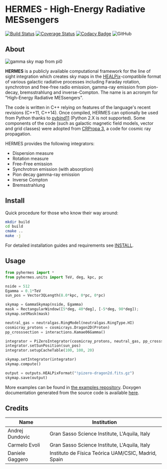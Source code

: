 # HERMES - High-Energy Radiative MESsengers

[![Build Status](https://travis-ci.org/cosmicrays/hermes.svg?branch=master)](https://travis-ci.org/cosmicrays/hermes)
[![Coverage Status](https://coveralls.io/repos/github/cosmicrays/hermes/badge.svg?branch=master)](https://coveralls.io/github/cosmicrays/hermes?branch=master)
[![Codacy Badge](https://api.codacy.com/project/badge/Grade/36b17ce072d6430aad28e457a5fa76d3)](https://app.codacy.com/gh/cosmicrays/hermes?utm_source=github.com&utm_medium=referral&utm_content=cosmicrays/hermes&utm_campaign=Badge_Grade_Dashboard)
![GitHub](https://img.shields.io/github/license/cosmicrays/hermes)

## About

![gamma sky map from pi0](https://github.com/cosmicrays/hermes/raw/master/doc/hermes-pizero-example.png)

**HERMES** is a publicly available computational framework for the line of sight integration which creates sky maps in the [HEALPix](https://healpix.jpl.nasa.gov/)-compatibile format of various galactic radiative processes including Faraday rotation, synchrotron and free-free radio emission, gamma-ray emission from pion-decay, bremsstrahlung and inverse-Compton. The name is an acronym for "High-Energy Radiative MESsengers".

The code is written in C++ relying on features of the language's recent revisions (C++11, C++14). Once compiled, HERMES can optionally be used from Python thanks to [pybind11](https://github.com/pybind/pybind11) (Python 2.X is not supported). Some components of the code (such as galactic magnetic field models, vector and grid classes) were adopted from [CRPropa 3](https://crpropa.desy.de/), a code for cosmic ray propagation.

HERMES provides the following integrators:

- Dispersion measure
- Rotation measure
- Free-Free emission
- Synchrotron emission (with absorption)
- Pion decay gamma-ray emission
- Inverse Compton
- Bremsstrahlung

## Install

Quick procedure for those who know their way around:
```sh
mkdir build
cd build
cmake ..
make -j
```

For detailed installation guides and requirements see [INSTALL](INSTALL.md).

## Usage

```python
from pyhermes import *
from pyhermes.units import TeV, deg, kpc, pc

nside = 512
Egamma = 0.1*TeV
sun_pos = Vector3QLength(8.0*kpc, 0*pc, 0*pc)

skymap = GammaSkymap(nside, Egamma)
mask = RectangularWindow([5*deg, 40*deg], [-5*deg, 90*deg]);
skymap.setMask(mask)

neutral_gas = neutralgas.RingModel(neutralgas.RingType.HI)
cosmicray_protons = cosmicrays.Dragon2D(Proton)
pp_crosssection = interactions.Kamae06Gamma()

integrator = PiZeroIntegrator(cosmicray_protons, neutral_gas, pp_crosssection)
integrator.setSunPosition(sun_pos)
integrator.setupCacheTable(100, 100, 20)

skymap.setIntegrator(integrator)
skymap.compute()

output = outputs.HEALPixFormat("!pizero-dragon2d.fits.gz")
skymap.save(output)
```

More examples can be found in [the examples repository](https://github.com/cosmicrays/hermes-examples). Doxygen documentation generated from the source code is available [here](https://heat.gssi.it/hermes/doc/).

## Credits

| Name           | Institution                                         |
|----------------|-----------------------------------------------------|
|Andrej Dundovic | Gran Sasso Science Institute, L'Aquila, Italy       |
|Carmelo Evoli   | Gran Sasso Science Institute, L'Aquila, Italy       |
|Daniele Gaggero | Instituto de Física Teórica UAM/CSIC, Madrid, Spain |
